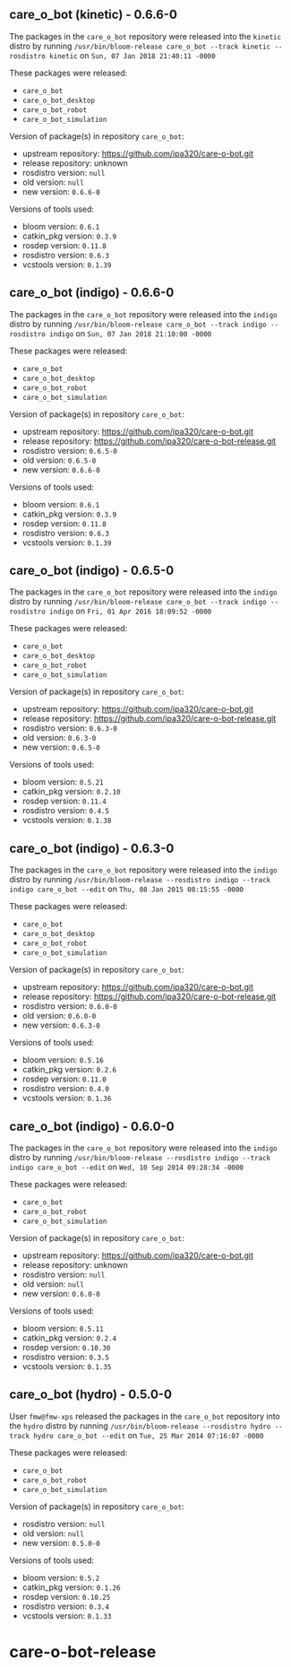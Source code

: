 ## care_o_bot (kinetic) - 0.6.6-0

The packages in the `care_o_bot` repository were released into the `kinetic` distro by running `/usr/bin/bloom-release care_o_bot --track kinetic --rosdistro kinetic` on `Sun, 07 Jan 2018 21:40:11 -0000`

These packages were released:
- `care_o_bot`
- `care_o_bot_desktop`
- `care_o_bot_robot`
- `care_o_bot_simulation`

Version of package(s) in repository `care_o_bot`:

- upstream repository: https://github.com/ipa320/care-o-bot.git
- release repository: unknown
- rosdistro version: `null`
- old version: `null`
- new version: `0.6.6-0`

Versions of tools used:

- bloom version: `0.6.1`
- catkin_pkg version: `0.3.9`
- rosdep version: `0.11.8`
- rosdistro version: `0.6.3`
- vcstools version: `0.1.39`


## care_o_bot (indigo) - 0.6.6-0

The packages in the `care_o_bot` repository were released into the `indigo` distro by running `/usr/bin/bloom-release care_o_bot --track indigo --rosdistro indigo` on `Sun, 07 Jan 2018 21:10:00 -0000`

These packages were released:
- `care_o_bot`
- `care_o_bot_desktop`
- `care_o_bot_robot`
- `care_o_bot_simulation`

Version of package(s) in repository `care_o_bot`:

- upstream repository: https://github.com/ipa320/care-o-bot.git
- release repository: https://github.com/ipa320/care-o-bot-release.git
- rosdistro version: `0.6.5-0`
- old version: `0.6.5-0`
- new version: `0.6.6-0`

Versions of tools used:

- bloom version: `0.6.1`
- catkin_pkg version: `0.3.9`
- rosdep version: `0.11.8`
- rosdistro version: `0.6.3`
- vcstools version: `0.1.39`


## care_o_bot (indigo) - 0.6.5-0

The packages in the `care_o_bot` repository were released into the `indigo` distro by running `/usr/bin/bloom-release care_o_bot --track indigo --rosdistro indigo` on `Fri, 01 Apr 2016 18:09:52 -0000`

These packages were released:
- `care_o_bot`
- `care_o_bot_desktop`
- `care_o_bot_robot`
- `care_o_bot_simulation`

Version of package(s) in repository `care_o_bot`:

- upstream repository: https://github.com/ipa320/care-o-bot.git
- release repository: https://github.com/ipa320/care-o-bot-release.git
- rosdistro version: `0.6.3-0`
- old version: `0.6.3-0`
- new version: `0.6.5-0`

Versions of tools used:

- bloom version: `0.5.21`
- catkin_pkg version: `0.2.10`
- rosdep version: `0.11.4`
- rosdistro version: `0.4.5`
- vcstools version: `0.1.38`


## care_o_bot (indigo) - 0.6.3-0

The packages in the `care_o_bot` repository were released into the `indigo` distro by running `/usr/bin/bloom-release --rosdistro indigo --track indigo care_o_bot --edit` on `Thu, 08 Jan 2015 08:15:55 -0000`

These packages were released:
- `care_o_bot`
- `care_o_bot_desktop`
- `care_o_bot_robot`
- `care_o_bot_simulation`

Version of package(s) in repository `care_o_bot`:
- upstream repository: https://github.com/ipa320/care-o-bot.git
- release repository: https://github.com/ipa320/care-o-bot-release.git
- rosdistro version: `0.6.0-0`
- old version: `0.6.0-0`
- new version: `0.6.3-0`

Versions of tools used:
- bloom version: `0.5.16`
- catkin_pkg version: `0.2.6`
- rosdep version: `0.11.0`
- rosdistro version: `0.4.0`
- vcstools version: `0.1.36`


## care_o_bot (indigo) - 0.6.0-0

The packages in the `care_o_bot` repository were released into the `indigo` distro by running `/usr/bin/bloom-release --rosdistro indigo --track indigo care_o_bot --edit` on `Wed, 10 Sep 2014 09:28:34 -0000`

These packages were released:
- `care_o_bot`
- `care_o_bot_robot`
- `care_o_bot_simulation`

Version of package(s) in repository `care_o_bot`:
- upstream repository: https://github.com/ipa320/care-o-bot.git
- release repository: unknown
- rosdistro version: `null`
- old version: `null`
- new version: `0.6.0-0`

Versions of tools used:
- bloom version: `0.5.11`
- catkin_pkg version: `0.2.4`
- rosdep version: `0.10.30`
- rosdistro version: `0.3.5`
- vcstools version: `0.1.35`


## care_o_bot (hydro) - 0.5.0-0

User `fmw@fmw-xps` released the packages in the `care_o_bot` repository into the `hydro` distro by running `/usr/bin/bloom-release --rosdistro hydro --track hydro care_o_bot --edit` on `Tue, 25 Mar 2014 07:16:07 -0000`

These packages were released:
- `care_o_bot`
- `care_o_bot_robot`
- `care_o_bot_simulation`

Version of package(s) in repository `care_o_bot`:
- rosdistro version: `null`
- old version: `null`
- new version: `0.5.0-0`

Versions of tools used:
- bloom version: `0.5.2`
- catkin_pkg version: `0.1.26`
- rosdep version: `0.10.25`
- rosdistro version: `0.3.4`
- vcstools version: `0.1.33`


care-o-bot-release
==================
